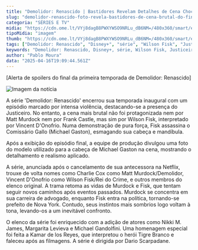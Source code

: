 ```yaml
---
title: "Demolidor: Renascido | Bastidores Revelam Detalhes de Cena Chocante no Final da Temporada"
slug: "demolidor-renascido-foto-revela-bastidores-de-cena-brutal-do-finale"
categoria: "SÉRIES E TV"
midia: "https://cdn.ome.lt/VYj8dagB8PWXYWSO9NRLu_dB6NM=/480x360/smart/extras/conteudos/demolidor-renascido-episode-7_9PTf8i1.png"
tipoMidia: "imagem"
thumb: "https://cdn.ome.lt/VYj8dagB8PWXYWSO9NRLu_dB6NM=/480x360/smart/extras/conteudos/demolidor-renascido-episode-7_9PTf8i1.png"
tags: ["Demolidor: Renascido", "Disney+", "série", "Wilson Fisk", "Justiceiro", "final brutal", "bastidores"]
keywords: "Demolidor: Renascido, Disney+, série, Wilson Fisk, Justiceiro, final brutal, bastidores"
author: "Pablo Moura"
data: "2025-04-16T19:09:44.561Z"
---
```


[Alerta de spoilers do final da primeira temporada de Demolidor: Renascido]

<blockquote class="twitter-tweet"><a href="https://twitter.com/user/status/1912365815057219772"></a></blockquote>

![Imagem da notícia](https://cdn.ome.lt/BfFix12FMrbS18UT1YUZkM7GeaU=/fit-in/837x500/smart/uploads/conteudo/fotos/demolidor-renascido-episode-7_rneU6cP.png)

A série 'Demolidor: Renascido' encerrou sua temporada inaugural com um episódio marcado por intensa violência, destacando-se a presença do Justiceiro. No entanto, a cena mais brutal não foi protagonizada nem por Matt Murdock nem por Frank Castle, mas sim por Wilson Fisk, interpretado por Vincent D'Onofrio. Numa demonstração de pura força, Fisk assassina o Comissário Gallo (Michael Gaston), esmagando sua cabeça e mandíbula.

Após a exibição do episódio final, a equipe de produção divulgou uma foto do modelo utilizado para a cabeça de Michael Gaston na cena, mostrando o detalhamento e realismo aplicado.

A série, anunciada após o cancelamento de sua antecessora na Netflix, trouxe de volta nomes como Charlie Cox como Matt Murdock/Demolidor, Vincent D'Onofrio como Wilson Fisk/Rei do Crime, e outros membros do elenco original. A trama retoma as vidas de Murdock e Fisk, que tentam seguir novos caminhos após eventos passados. Murdock se concentra em sua carreira de advogado, enquanto Fisk entra na política, tornando-se prefeito de Nova York. Contudo, seus instintos mais sombrios logo voltam à tona, levando-os a um inevitável confronto.

O elenco da série foi enriquecido com a adição de atores como Nikki M. James, Margarita Levieva e Michael Gandolfini. Uma homenagem especial foi feita a Kamar de los Reyes, que interpretou o herói Tigre Branco e faleceu após as filmagens. A série é dirigida por Dario Scarpadane.